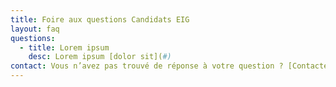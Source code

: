 ```yaml
---
title: Foire aux questions Candidats EIG
layout: faq
questions:
  - title: Lorem ipsum
    desc: Lorem ipsum [dolor sit](#)
contact: Vous n’avez pas trouvé de réponse à votre question ? [Contactez-nous](#)
---
```

